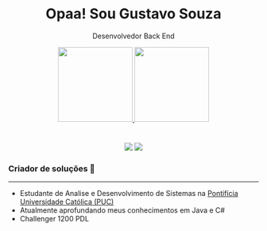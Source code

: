<div>
  
  <h1 align="center"> Opaa! Sou Gustavo Souza</h1>
  
  <p align="center">
   Desenvolvedor Back End 
  </p>
  
</div>

<div align="center">
  <a href="https://github.com/gztvv">
    <img height="150em" src="https://github-readme-stats.vercel.app/api?username=gztvv&count_private=true&include_all_commits=true&show_icons=true&theme=radical&hide_border=true&show_owner=true"/>
    <img height="150em" src="https://github-readme-stats.vercel.app/api/top-langs/?username=gztvv&theme=radical&hide_border=true&&layout=compact"/>
  </a>
</div>

<h1></h1>
<div align="center">
  <a href="https://www.linkedin.com/in/gustavo-souza-a09531239/" target="_blank"><img src="https://img.shields.io/badge/-LinkedIn-%230077B5?style=for-the-badge&logo=linkedin&logoColor=white" target="_blank"></a> 
  <a href="mailto:gzttvv@gmail.com"><img src="https://img.shields.io/badge/-Gmail-%23333?style=for-the-badge&logo=gmail&logoColor=white" target="_blank"></a>
</div>

### Criador de soluções 🎯
<hr>



- Estudante de Analise e Desenvolvimento de Sistemas na [Pontifícia Universidade Católica (PUC)](https://www.pucminas.br/destaques/Paginas/default.aspx)
- Atualmente aprofundando meus conhecimentos em Java e C#
- Challenger 1200 PDL 


